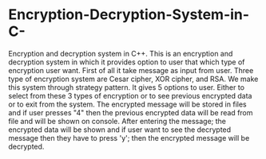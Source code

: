 # Encryption-Decryption-System-in-C-
Encryption and decryption system in C++. This is an encryption and decryption system in which it provides option to user that which type of encryption user want. First of all it take message as input from user. Three type of encryption system are Cesar cipher, XOR cipher, and RSA. We make this system through strategy pattern. It gives 5 options to user.  Either to select from these 3 types of encryption or to see previous encrypted data or to exit from the system. The encrypted message will be stored in files and if user presses "4" then the previous encrypted data will be read from file and will be shown on console.
After entering the message; the encrypted data will be shown and if user want to see the decrypted message then they have to press 'y'; then the encrypted message will be decrypted.
